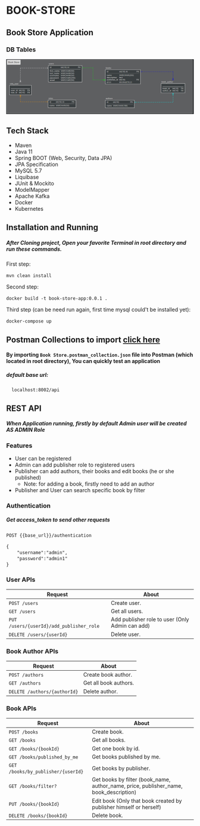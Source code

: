 # BOOK-STORE
## Book Store Application

### DB Tables
![DB Image 1](https://github.com/qametmammadli/book-store/blob/master/book-store-DATABASE.PNG)

## Tech Stack
- Maven
- Java 11
- Spring BOOT (Web, Security, Data JPA)
- JPA Specification
- MySQL 5.7
- Liquibase
- JUnit & Mockito
- ModelMapper
- Apache Kafka
- Docker
- Kubernetes


## Installation and Running
##### After Cloning project, Open your favorite Terminal in root directory and run these commands.
 First step:
 
    mvn clean install
 
 Second step:
    
    docker build -t book-store-app:0.0.1 .
 Third step (can be need run again, first time mysql could't be installed yet):

    docker-compose up
    
## Postman Collections to import [click here](https://github.com/qametmammadli/book-store/blob/master/Book%20Store.postman_collection.json)
#### By importing `Book Store.postman_collection.json` file into Postman (which located in root directory),  You can quickly test an application 

##### default base url: 
      
      localhost:8002/api
     
## REST API
##### When Application running, firstly by default Admin user will be created AS ADMIN Role

### Features

- User can be registered
- Admin can add publisher role to registered users
- Publisher can add authors, their books and edit books (he or she published)
  * Note: for adding a book, firstly need to add an author 
- Publisher and User can search specific book by filter

### Authentication
##### Get access_token to send other requests
`POST {{base_url}}/authentication`

``` 
{
    "username":"admin",
    "password":"admin1"
}
```      

### User APIs

| Request | About |
| ------ | ----------- |
| `POST /users`  | Create user. |
| `GET /users` | Get all users. |
| `PUT /users/{userId}/add_publisher_role`| Add publisher role to user (Only Admin can add) |
| `DELETE /users/{userId}` | Delete user. |


### Book Author APIs

| Request | About |
| ------ | ----------- |
| `POST /authors`  | Create book author. |
| `GET /authors` | Get all book authors. |
| `DELETE /authors/{authorId}` | Delete author. |

### Book APIs

| Request | About |
| ------ | ----------- |
| `POST /books`  | Create book. |
| `GET /books` | Get all books. |
| `GET /books/{bookId}` | Get one book by id. |
| `GET /books/published_by_me` | Get books published by me. |
| `GET /books/by_publisher/{userId}` | Get books by publisher. |
| `GET /books/filter?` | Get books by filter (book_name, author_name, price, publisher_name, book_description) |
| `PUT /books/{bookId}`| Edit book (Only that book created by publisher himself or herself) |
| `DELETE /books/{bookId}` | Delete book. |
    


    

